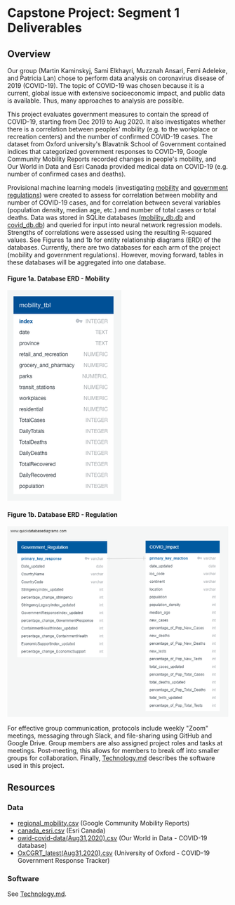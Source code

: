 # Capstone Project: Segment 1 Deliverables

## Overview
Our group (Martin Kaminskyj, Sami Elkhayri, Muzznah Ansari, Femi Adeleke, and Patricia Lan) chose to perform data analysis on coronavirus disease of 2019 (COVID-19). The topic of COVID-19 was chosen because it is a current, global issue with extensive socioeconomic impact, and public data is available. Thus, many approaches to analysis are possible. 

This project evaluates government measures to contain the spread of COVID-19, starting from Dec 2019 to Aug 2020. It also investigates whether there is a correlation between peoples' mobility (e.g. to the workplace or recreation centers) and the number of confirmed COVID-19 cases. The dataset from Oxford university's Blavatnik School of Government contained indices that categorized government responses to COVID-19, Google Community Mobility Reports recorded changes in people's mobility, and Our World in Data and Esri Canada provided medical data on COVID-19 (e.g. number of confirmed cases and deaths).

Provisional machine learning models (investigating [mobility](mobility/analysis/mobilityML.ipynb) and [government regulations](regulation/Analysis/FINAL_government_regulation_impact_machine_learning.ipynb)) were created to assess for correlation between mobility and number of COVID-19 cases, and for correlation between several variables (population density, median age, etc.) and number of total cases or total deaths. Data was stored in SQLite databases ([mobility_db.db](mobility/resources/mobility_db.db) and [covid_db.db](regulation/Resources/covid_db.db)) and queried for input into neural network regression models. Strengths of correlations were assessed using the resulting R-squared values. See Figures 1a and 1b for entity relationship diagrams (ERD) of the databases. Currently, there are two databases for each arm of the project (mobility and government regulations). However, moving forward, tables in these databases will be aggregated into one database.

#### Figure 1a. Database ERD - Mobility
![ERD](ERD.png)

#### Figure 1b. Database ERD - Regulation
![](ERD_regulation.png)

For effective group communication, protocols include weekly "Zoom" meetings, messaging through Slack, and file-sharing using GitHub and Google Drive. Group members are also assigned project roles and tasks at meetings. Post-meeting, this allows for members to break off into smaller groups for collaboration. Finally, [Technology.md](Technology.md) describes the software used in this project. 

## Resources
### Data
- [regional_mobility.csv](mobility/resources/raw_data/regional_mobility.csv) (Google Community Mobility Reports)
- [canada_esri.csv](mobility/resources/raw_data/canada_esri.csv) (Esri Canada)
- [owid-covid-data(Aug31,2020).csv](regulation/Resources/raw/owid-covid-data(Aug31,2020).csv) (Our World in Data - COVID-19 database)
- [OxCGRT_latest(Aug31,2020).csv](regulation/Resources/raw/OxCGRT_latest(Aug31,2020).csv) (University of Oxford - COVID-19 Government Response Tracker)

### Software
See [Technology.md](Technology.md).